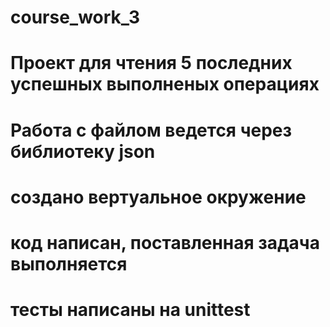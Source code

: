 # course_work_3

# Проект для чтения 5 последних успешных выполненых операциях

# Работа с файлом ведется через библиотеку json

# создано вертуальное окружение

# код написан, поставленная задача выполняется

# тесты написаны на unittest